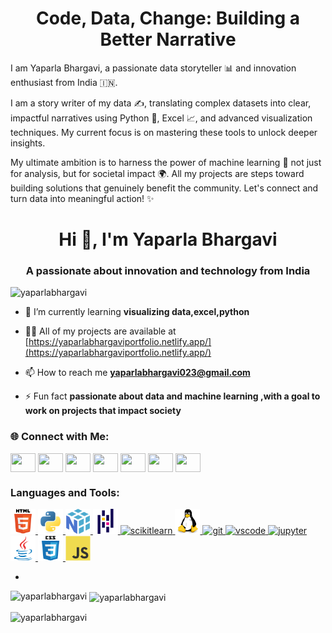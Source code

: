<h1> <center>Code, Data, Change: Building a Better Narrative</center> </h1>
<p>I am Yaparla Bhargavi, a passionate data storyteller 📊 and innovation enthusiast from India 🇮🇳.

I am a story writer of my data ✍️, translating complex datasets into clear, impactful narratives using Python 🐍, Excel 📈, and advanced visualization techniques. My current focus is on mastering these tools to unlock deeper insights.

My ultimate ambition is to harness the power of machine learning 🤖 not just for analysis, but for societal impact 🌍. All my projects are steps toward building solutions that genuinely benefit the community. Let's connect and turn data into meaningful action! ✨ </p>
<h1 align="center">Hi 👋, I'm Yaparla Bhargavi</h1>
<h3 align="center">A passionate about innovation and technology from India </h3>

<p align="left"> <img src="https://komarev.com/ghpvc/?username=yaparlabhargavi&label=Profile%20views&color=0e75b6&style=flat" alt="yaparlabhargavi" /> </p>

- 🌱 I’m currently learning **visualizing data,excel,python**

- 👨‍💻 All of my projects are available at [https://yaparlabhargaviportfolio.netlify.app/](https://yaparlabhargaviportfolio.netlify.app/)

- 📫 How to reach me **yaparlabhargavi023@gmail.com**

- ⚡ Fun fact **passionate about data and machine learning ,with a goal to work on projects that impact society**

<h3 align="left">🌐 Connect with Me:</h3>
<p align="left">
    <a href="mailto:yaparlabhargavi023@gmail.com" target="_blank"><img align="center" src="https://img.icons8.com/fluency/48/000000/email.png" height="30" width="40"/></a>
    <a href="https://github.com/YaparlaBhargavi" target="_blank"><img align="center" src="https://cdn.jsdelivr.net/npm/simple-icons@3.1.0/icons/github.svg" height="30" width="40" /></a>
    <a href="https://yaparlabhargavi.netlify.app/" target="_blank"><img align="center" src="https://img.icons8.com/color/48/000000/website.png" height="30" width="40"/></a>
    <a href="https://linktr.ee/bhargaviyaparla" target="_blank"><img align="center" src="https://img.icons8.com/color/48/000000/link.png" height="30" width="40"/></a>
    <a href="https://x.com/Bhargavi1723" target="_blank"><img align="center" src="https://cdn.jsdelivr.net/npm/simple-icons@3.1.0/icons/twitter.svg" height="30" width="40"/></a>
    <a href="https://www.linkedin.com/in/bhargaviyaparla" target="_blank"><img align="center" src="https://cdn.jsdelivr.net/npm/simple-icons@3.1.0/icons/linkedin.svg" height="30" width="40"/></a>
    <a href="https://www.youtube.com/@Life_captures_3" target="_blank"><img align="center" src="https://cdn.jsdelivr.net/npm/simple-icons@3.1.0/icons/youtube.svg" height="30" width="40"/></a>
</p>


<h3 align="left">Languages and Tools:</h3>
<p align="left"> 
    <a href="https://www.w3.org/html/" target="_blank" rel="noreferrer"> 
        <img src="https://raw.githubusercontent.com/devicons/devicon/master/icons/html5/html5-original-wordmark.svg" alt="html5" width="40" height="40"/> 
    </a> 
    <a href="https://www.python.org" target="_blank" rel="noreferrer"> 
        <img src="https://raw.githubusercontent.com/devicons/devicon/master/icons/python/python-original.svg" alt="python" width="40" height="40"/> 
    </a> 
    <a href="https://numpy.org/" target="_blank" rel="noreferrer">
        <img src="https://raw.githubusercontent.com/devicons/devicon/master/icons/numpy/numpy-original.svg" alt="numpy" width="40" height="40"/>
    </a>
    <a href="https://pandas.pydata.org/" target="_blank" rel="noreferrer">
        <img src="https://raw.githubusercontent.com/devicons/devicon/master/icons/pandas/pandas-original.svg" alt="pandas" width="40" height="40"/>
    </a>
    <a href="https://scikit-learn.org/" target="_blank" rel="noreferrer">
        <img src="https://cdn.jsdelivr.net/gh/devicons/devicon/icons/scikitlearn/scikitlearn-original.svg" alt="scikitlearn" width="40" height="40"/>
    </a>
    <a href="https://www.linux.org/" target="_blank" rel="noreferrer">
        <img src="https://raw.githubusercontent.com/devicons/devicon/master/icons/linux/linux-original.svg" alt="linux" width="40" height="40"/>
    </a>
    <a href="https://git-scm.com/" target="_blank" rel="noreferrer"> 
        <img src="https://www.vectorlogo.zone/logos/git-scm/git-scm-icon.svg" alt="git" width="40" height="40"/> 
    </a>
    <a href="https://code.visualstudio.com/" target="_blank" rel="noreferrer"> 
        <img src="https://cdn.jsdelivr.net/gh/devicons/devicon/icons/vscode/vscode-original.svg" alt="vscode" width="40" height="40"/> 
    </a>
    <a href="https://jupyter.org/" target="_blank" rel="noreferrer"> 
        <img src="https://cdn.jsdelivr.net/gh/devicons/devicon/icons/jupyter/jupyter-original-wordmark.svg" alt="jupyter" width="40" height="40"/> 
    </a>
    <a href="https://www.java.com" target="_blank" rel="noreferrer"> 
        <img src="https://raw.githubusercontent.com/devicons/devicon/master/icons/java/java-original.svg" alt="java" width="40" height="40"/> 
    </a> 
    <a href="https://www.w3schools.com/css/" target="_blank" rel="noreferrer"> 
        <img src="https://raw.githubusercontent.com/devicons/devicon/master/icons/css3/css3-original-wordmark.svg" alt="css3" width="40" height="40"/> 
    </a> 
    <a href="https://developer.mozilla.org/en-US/docs/Web/JavaScript" target="_blank" rel="noreferrer"> 
        <img src="https://raw.githubusercontent.com/devicons/devicon/master/icons/javascript/javascript-original.svg" alt="javascript" width="40" height="40"/> 
    </a>
</p>

-

<p><img align="left" src="https://github-readme-stats.vercel.app/api/top-langs?username=yaparlabhargavi&show_icons=true&locale=en&layout=compact" alt="yaparlabhargavi" /></p>

<p>&nbsp;<img align="center" src="https://github-readme-stats.vercel.app/api?username=yaparlabhargavi&show_icons=true&locale=en" alt="yaparlabhargavi" /></p>

<p><img align="center" src="https://github-readme-streak-stats.herokuapp.com/?user=yaparlabhargavi&" alt="yaparlabhargavi" /></p>

</p>
